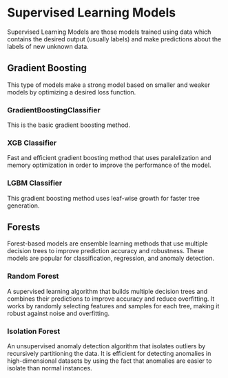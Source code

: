 # Supervised Learning Models

Supervised Learning Models are those models trained using data which contains the desired output (usually labels) and make predictions about the labels of new unknown data.

## Gradient Boosting
This type of models make a strong model based on smaller and weaker models by optimizing a desired loss function.

### GradientBoostingClassifier
This is the basic gradient boosting method.

### XGB Classifier
Fast and efficient gradient boosting method that uses paralelization and memory optimization in order to improve the performance of the model.

### LGBM Classifier
This gradient boosting method uses leaf-wise growth for faster tree generation.

## Forests
Forest-based models are ensemble learning methods that use multiple decision trees to improve prediction accuracy and robustness. These models are popular for classification, regression, and anomaly detection.

### Random Forest
A supervised learning algorithm that builds multiple decision trees and combines their predictions to improve accuracy and reduce overfitting. It works by randomly selecting features and samples for each tree, making it robust against noise and overfitting.

### Isolation Forest
An unsupervised anomaly detection algorithm that isolates outliers by recursively partitioning the data. It is efficient for detecting anomalies in high-dimensional datasets by using the fact that anomalies are easier to isolate than normal instances.